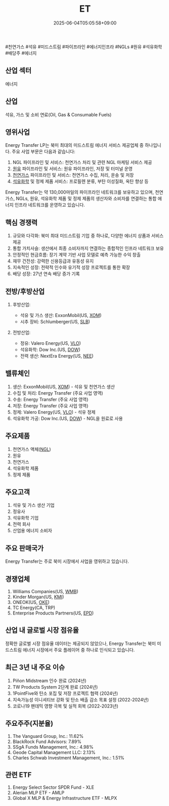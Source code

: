 ﻿---
title: "ET"
date: 2025-06-04T05:05:58+09:00
lastmod: 2025-06-04T05:05:58+09:00
type: docs
sidebar:
  open: true
weight: 322
---
<div style="display:none">
  <meta property="article:published_time" content="2025-06-03T20:05:58Z" />
  <meta property="article:modified_time" content="2025-06-03T20:05:58Z" />
</div>
#천연가스 #석유 #미드스트림 #파이프라인 #에너지인프라 #NGLs #원유 #석유화학 #배당주 #에너지

## 산업 섹터

에너지

## 산업

석유, 가스 및 소비 연료(Oil, Gas & Consumable Fuels)

## 영위사업

Energy Transfer LP는 북미 최대의 미드스트림 에너지 서비스 제공업체 중 하나입니다. 주요 사업 부문은 다음과 같습니다:

1. NGL 파이프라인 및 서비스: 천연가스 처리 및 관련 NGL 마케팅 서비스 제공
2. [원유](/industry-study/원유/) 파이프라인 및 서비스: 원유 파이프라인, 저장 및 터미널 운영
3. [천연가스](/industry-study/천연가스/) 파이프라인 및 서비스: 천연가스 수집, 처리, 운송 및 저장
4. [석유화학](/industry-study/석유화학/) 및 정제 제품 서비스: 프로필렌 분류, 부탄 이성질화, 옥탄 향상 등

Energy Transfer는 약 130,000마일의 파이프라인 네트워크를 보유하고 있으며, 천연가스, NGLs, 원유, 석유화학 제품 및 정제 제품의 생산자와 소비자를 연결하는 통합 에너지 인프라 네트워크를 운영하고 있습니다.

## 핵심 경쟁력

1. 규모와 다각화: 북미 최대 미드스트림 기업 중 하나로, 다양한 에너지 상품과 서비스 제공
2. 통합 가치사슬: 생산에서 최종 소비자까지 연결하는 종합적인 인프라 네트워크 보유
3. 안정적인 현금흐름: 장기 계약 기반 사업 모델로 예측 가능한 수익 창출
4. 재무 건전성: 강력한 신용등급과 유동성 유지
5. 지속적인 성장: 전략적 인수와 유기적 성장 프로젝트를 통한 확장
6. 배당 성장: 27년 연속 배당 증가 기록

## 전방/후방산업

1. 후방산업:
    
    - 석유 및 가스 생산: ExxonMobil(US, [XOM](/company-analysis/xom/))
    - 시추 장비: Schlumberger(US, [SLB](/company-analysis/slb/))
    
2. 전방산업:
    
    - 정유: Valero Energy(US, [VLO](/company-analysis/vlo/))
    - 석유화학: Dow Inc.(US, [DOW](/company-analysis/dow/))
    - 전력 생산: NextEra Energy(US, [NEE](/company-analysis/nee/))

## 밸류체인

1. 생산: ExxonMobil(US, [XOM](/company-analysis/xom/)) - 석유 및 천연가스 생산
2. 수집 및 처리: Energy Transfer (주요 사업 영역)
3. 수송: Energy Transfer (주요 사업 영역)
4. 저장: Energy Transfer (주요 사업 영역)
5. 정제: Valero Energy(US, [VLO](/company-analysis/vlo/)) - 석유 정제
6. 석유화학 가공: Dow Inc.(US, [DOW](/company-analysis/dow/)) - NGL을 원료로 사용

## 주요제품

1. 천연가스 액체([NGL](/industry-study/ngl/))
2. 원유
3. 천연가스
4. 석유화학 제품
5. 정제 제품

## 주요고객

1. 석유 및 가스 생산 기업
2. 정유사
3. 석유화학 기업
4. 전력 회사
5. 산업용 에너지 소비자

## 주요 판매국가

Energy Transfer는 주로 북미 시장에서 사업을 영위하고 있습니다.

## 경쟁업체

1. Williams Companies(US, [WMB](/company-analysis/wmb/))
2. Kinder Morgan(US, [KMI](/company-analysis/kmi/))
3. ONEOK(US, [OKE](/company-analysis/oke/))
4. TC Energy(CA, TRP)
5. Enterprise Products Partners(US, [EPD](/company-analysis/epd/))

## 산업 내 글로벌 시장 점유율

정확한 글로벌 시장 점유율 데이터는 제공되지 않았으나, Energy Transfer는 북미 미드스트림 에너지 시장에서 주요 플레이어 중 하나로 인식되고 있습니다.

## 최근 3년 내 주요 이슈

1. Piñon Midstream 인수 완료 (2024년)
2. TW Products System 2단계 완료 (2024년)
3. 1PointFive와 탄소 포집 및 저장 프로젝트 협력 (2024년)
4. 지속가능성 이니셔티브 강화 및 탄소 배출 감소 목표 설정 (2022-2024년)
5. 코로나19 팬데믹 영향 극복 및 실적 회복 (2022-2023년)

## 주요주주(지분율)

1. The Vanguard Group, Inc.: 11.62%
2. BlackRock Fund Advisors: 7.89%
3. SSgA Funds Management, Inc.: 4.98%
4. Geode Capital Management LLC: 2.13%
5. Charles Schwab Investment Management, Inc.: 1.51%

## 관련 ETF

1. Energy Select Sector SPDR Fund - XLE
2. Alerian MLP ETF - AMLP
3. Global X MLP & Energy Infrastructure ETF - MLPX
